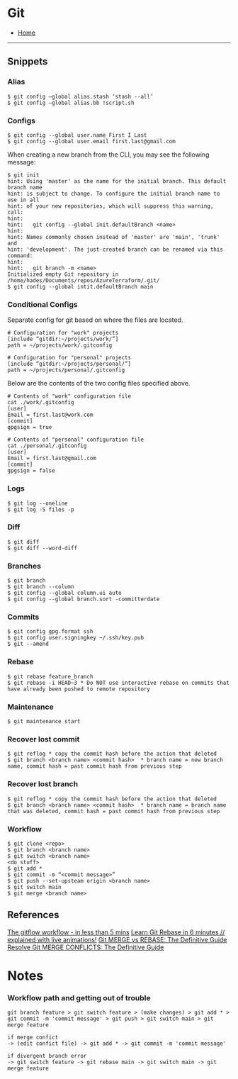 # Git
- [Home](../README.md)

---

## Snippets
### Alias
```
$ git config –global alias.stash ‘stash --all’
$ git config –global alias.bb !script.sh
```
### Configs
```
$ git config --global user.name First I Last
$ git config --global user.email first.last@gmail.com
```
When creating a new branch from the CLI, you may see the following message:
```
$ git init
hint: Using 'master' as the name for the initial branch. This default branch name
hint: is subject to change. To configure the initial branch name to use in all
hint: of your new repositories, which will suppress this warning, call:
hint: 
hint:   git config --global init.defaultBranch <name>
hint: 
hint: Names commonly chosen instead of 'master' are 'main', 'trunk' and
hint: 'development'. The just-created branch can be renamed via this command:
hint: 
hint:   git branch -m <name>
Initialized empty Git repository in /home/hades/Documents/repos/AzureTerraform/.git/
$ git config --global intit.defaultBranch main
```
### Conditional Configs
Separate config for git based on where the files are located. 
```
# Configuration for "work" projects
[include “gitdir:~/projects/work/”]
path = ~/projects/work/.gitconfig
```
```
# Configuration for "personal" projects
[include “gitdir:~/projects/personal/”]
path = ~/projects/personal/.gitconfig
```
Below are the contents of the two config files specified above. 
```
# Contents of "work" configuration file
cat ./work/.gitconfig
[user]
Email = first.last@work.com
[commit]
gpgsign = true

# Contents of "personal" configuration file
cat ./personal/.gitconfig
[user]
Email = first.last@gmail.com
[commit]
gpgsign = false
```
### Logs
```
$ git log --oneline
$ git log -S files -p
```
### Diff
```
$ git diff
$ git diff --word-diff
```
### Branches
```
$ git branch
$ git branch --column
$ git config --global column.ui auto
$ git config --global branch.sort -committerdate
```
### Commits
```
$ git config gpg.format ssh
$ git config user.signingkey ~/.ssh/key.pub
$ git --amend 
```
### Rebase
```
$ git rebase feature_branch
$ git rebase -i HEAD~3 * Do NOT use interactive rebase on commits that have already been pushed to remote repository
```
### Maintenance
```
$ git maintenance start
```
### Recover lost commit
```
$ git reflog * copy the commit hash before the action that deleted
$ git branch <branch name> <commit hash>  * branch name = new branch name, commit hash = past commit hash from previous step
```
### Recover lost branch
```
$ git reflog * copy the commit hash before the action that deleted
$ git branch <branch name> <commit hash>  * branch name = branch name that was deleted, commit hash = past commit hash from previous step
```
### Workflow
```
$ git clone <repo>
$ git branch <branch name>
$ git switch <branch name>
<do stuff>
$ git add *
$ git commit -m “<commit message>”
$ git push --set-upsteam origin <branch name>
$ git switch main
$ git merge <branch name>
```
## References
[The gitflow workflow - in less than 5 mins](https://www.youtube.com/watch?v=1SXpE08hvGs)
[Learn Git Rebase in 6 minutes // explained with live animations!](https://youtu.be/f1wnYdLEpgI?si=SXW3BsP7Yqn_AIEd)
[Git MERGE vs REBASE: The Definitive Guide](https://youtu.be/zOnwgxiC0OA?si=lgOj1H4bT9dzbK5j)
[Resolve Git MERGE CONFLICTS: The Definitive Guide](https://youtu.be/Sqsz1-o7nXk?si=acwzXMaLEvkYE-do)

# Notes

### Workflow path and getting out of trouble
```
git branch feature > git switch feature > (make changes) > git add * > git commit -m 'commit message' > git push > git switch main > git merge feature
```
```
if merge confict 
-> (edit confict file) -> git add * -> git commit -m 'commit message'
```
```
if divergent branch error
-> git switch feature -> git rebase main -> git switch main -> git merge feature
```
